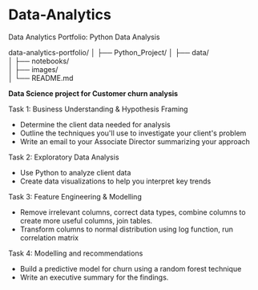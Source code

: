 # Data-Analytics
Data Analytics Portfolio: Python Data Analysis

data-analytics-portfolio/
│
├── Python_Project/
│   ├── data/                
│   ├── notebooks/           
│   ├── images/              
│   └── README.md            

**Data Science project for Customer churn analysis** 

Task 1: Business Understanding & Hypothesis Framing
- Determine the client data needed for analysis
- Outline the techniques you'll use to investigate your client's problem
- Write an email to your Associate Director summarizing your approach

Task 2: Exploratory Data Analysis
- Use Python to analyze client data
- Create data visualizations to help you interpret key trends

Task 3: Feature Engineering & Modelling
- Remove irrelevant columns, correct data types, combine columns to create more useful columns, join tables.
- Transform columns to normal distribution using log function, run correlation matrix

Task 4: Modelling and recommendations
- Build a predictive model for churn using a random forest technique
- Write an executive summary for the findings.



